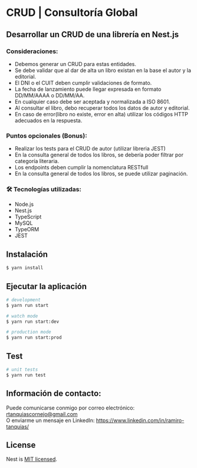 
# CRUD | Consultoría Global
## Desarrollar un CRUD de una librería en Nest.js

### Consideraciones:
- Debemos generar un CRUD para estas entidades.
- Se debe validar que al dar de alta un libro existan en la base el autor y la editorial.
- El DNI o el CUIT deben cumplir validaciones de formato.
- La fecha de lanzamiento puede llegar expresada en formato DD/MM/AAAA o DD/MM/AA.
- En cualquier caso debe ser aceptada y normalizada a ISO 8601.
- Al consultar el libro, debo recuperar todos los datos de autor y editorial.
- En caso de error(libro no existe, error en alta) utilizar los códigos HTTP adecuados en la respuesta.
  
### Puntos opcionales (Bonus):
- Realizar los tests para el CRUD de autor (utilizar libreria JEST)
- En la consulta general de todos los libros, se debería poder filtrar por categoría literaria.
- Los endpoints deben cumplir la nomenclatura RESTfull
- En la consulta general de todos los libros, se puede utilizar paginación.


### 🛠 Tecnologías utilizadas:
- Node.js
- Nest.js
- TypeScript
- MySQL
- TypeORM
- JEST


## Instalación

```bash
$ yarn install
```

## Ejecutar la aplicación

```bash
# development
$ yarn run start

# watch mode
$ yarn run start:dev

# production mode
$ yarn run start:prod
```

## Test

```bash
# unit tests
$ yarn run test
```

## Información de contacto:
Puede comunicarse conmigo por correo electrónico: rtanquiascornejo@gmail.com\
O enviarme un mensaje en LinkedIn: https://www.linkedin.com/in/ramiro-tanquias/

## License

Nest is [MIT licensed](LICENSE).
